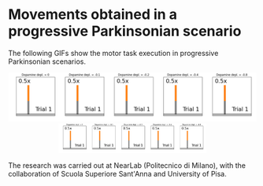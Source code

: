 # Movements obtained in a progressive Parkinsonian scenario
The following GIFs show the motor task execution in progressive Parkinsonian scenarios.

<p align="center">
  <img src="https://github.com/marcobiasizzo/multiarea_PD_motortask/blob/main/videos/motor_task_h.gif" width="1200" />
  <img src="https://github.com/marcobiasizzo/multiarea_PD_motortask/blob/main/videos/motor_task_h.gif" width="300" />
</p>

The research was carried out at NearLab (Politecnico di Milano), with the collaboration of Scuola Superiore Sant'Anna and University of Pisa.
